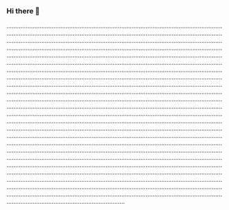 ### Hi there 👋

....................................................................................................................................................................................................................................................................................................................................................................................................................................................................................................................................................................................................................................................................................................................................................................................................................................................................................................................................................................................................................................................................................................................................................................................................................................................................................................................................................................................................................................................................................................................................................................................................................................................................................................................................................................................................................................................................................................................................................................................................................................................................................................................................................................................................................................................................................................................................................................................................................................................................................................................................................................................................................................................................................................................................................................................................................................................................................................................................................................................................................................................................................................................................................................